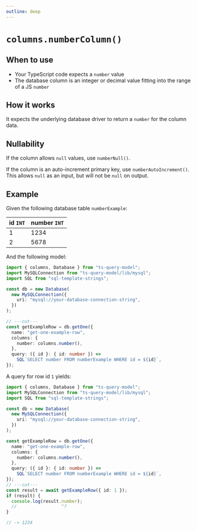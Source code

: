 ```yaml
---
outline: deep
---
```


# `columns.numberColumn()`

## When to use

- Your TypeScript code expects a `number` value
- The database column is an integer or decimal value fitting into the range of a JS `number`

## How it works

It expects the underlying database driver to return a `number` for the column data.

## Nullability

If the column allows `null` values, use `numberNull()`.

If the column is an auto-increment primary key, use `numberAutoIncrement()`. This allows
`null` as an input, but will not be `null` on output.

## Example

Given the following database table `numberExample`:

| id `INT` | number `INT` |
| -------- | ------------ |
| 1        | 1234         |
| 2        | 5678         |

And the following model:

```ts twoslash
import { columns, Database } from "ts-query-model";
import MySQLConnection from "ts-query-model/lib/mysql";
import SQL from "sql-template-strings";

const db = new Database(
  new MySQLConnection({
    uri: "mysql://your-database-connection-string",
  })
);

// ---cut---
const getExampleRow = db.getOne({
  name: "get-one-example-row",
  columns: {
    number: columns.number(),
  },
  query: ({ id }: { id: number }) =>
    SQL`SELECT number FROM numberExample WHERE id = ${id}`,
});
```

A query for row id `1` yields:

```ts twoslash
import { columns, Database } from "ts-query-model";
import MySQLConnection from "ts-query-model/lib/mysql";
import SQL from "sql-template-strings";

const db = new Database(
  new MySQLConnection({
    uri: "mysql://your-database-connection-string",
  })
);

const getExampleRow = db.getOne({
  name: "get-one-example-row",
  columns: {
    number: columns.number(),
  },
  query: ({ id }: { id: number }) =>
    SQL`SELECT number FROM numberExample WHERE id = ${id}`,
});
// ---cut---
const result = await getExampleRow({ id: 1 });
if (result) {
  console.log(result.number);
  //                 ^?
}

// -> 1234
```
